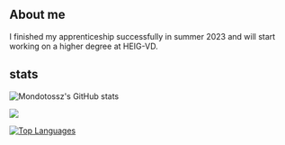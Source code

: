 ## About me
I finished my apprenticeship successfully in summer 2023 and will start working on a higher degree at HEIG-VD.

## stats
![Mondotossz's GitHub stats](https://github-readme-stats.vercel.app/api?username=mondotosz&show_icons=true&theme=transparent)

<picture>
  <source
    srcset="https://github-readme-stats.vercel.app/api?username=mondotosz&show_icons=true&theme=dark"
    media="(prefers-color-scheme: dark)"
  />
  <source
    srcset="https://github-readme-stats.vercel.app/api?username=anuraghazra&show_icons=true"
    media="(prefers-color-scheme: light), (prefers-color-scheme: no-preference)"
  />
  <img src="https://github-readme-stats.vercel.app/api?username=mondotosz&show_icons=true" />
</picture>

[![Top Languages](https://github-readme-stats.vercel.app/api/top-langs/?username=Mondotosz&layout=compact)](https://github.com/anuraghazra/github-readme-stats)

